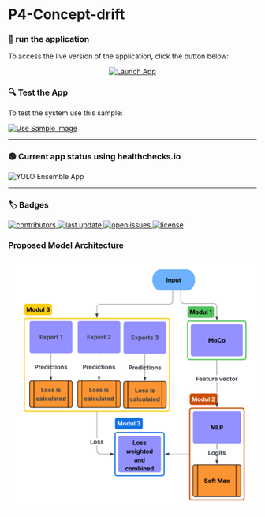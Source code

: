 # P4-Concept-drift

### 🚀 run the application

To access the live version of the application, click the button below:

<div style="text-align: center;">
  <a href="http://56.228.4.93:8000/">
    <img src="https://img.shields.io/badge/Launch_App-Now-green?logo=fastapi&style=for-the-badge" alt="Launch App" />
  </a>
</div>

### 🔍 Test the App

To test the system use this sample:

[![Use Sample Image](https://img.shields.io/badge/use-sample_image-blue)](https://raw.githubusercontent.com/T4t00N/P4-Concept-drift/develop/misc/sample_image.jpg)


---


### 🟢 Current app status using healthchecks.io


![YOLO Ensemble App](https://healthchecks.io/b/2/56b02c9d-d5a4-4db8-9646-e1845dff1d0c.svg)


---

### 🏷️ Badges

<p>
  <a href="https://github.com/T4t00N/P4-Concept-drift/graphs/contributors">
    <img src="https://img.shields.io/github/contributors/T4t00N/P4-Concept-drift" alt="contributors" />
  </a>
  <a href="https://github.com/T4t00N/P4-Concept-drift/commits">
    <img src="https://img.shields.io/github/last-commit/T4t00N/P4-Concept-drift" alt="last update" />
  </a>
  <a href="https://github.com/T4t00N/P4-Concept-drift/issues">
    <img src="https://img.shields.io/github/issues/T4t00N/P4-Concept-drift" alt="open issues" />
  </a>
  <a href="https://github.com/T4t00N/P4-Concept-drift/blob/main/LICENSE">
    <img src="https://img.shields.io/github/license/T4t00N/P4-Concept-drift.svg" alt="license" />
  </a>
</p>

### Proposed Model Architecture

<div align="center"> 
  <img src="misc/baseline_architecture.png" alt="Architecture Diagram" />
</div>




